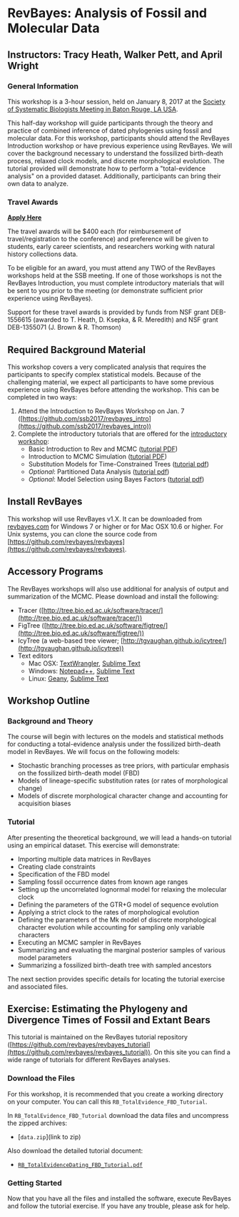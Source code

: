 # RevBayes: Analysis of Fossil and Molecular Data

## Instructors: Tracy Heath, Walker Pett, and April Wright

### General Information
This workshop is a 3-hour session, held on January 8, 2017 at the [Society of Systematic Biologists Meeting in Baton Rouge, LA USA](https://ssb2017.github.io/). 

This half-day workshop will guide participants through the theory and practice of combined inference of dated phylogenies using fossil and molecular data. For this workshop, participants should attend the RevBayes Introduction workshop or have previous experience using RevBayes. We will cover the background necessary to understand the fossilized birth-death process, relaxed clock models, and discrete morphological evolution. The tutorial provided will demonstrate how to perform a "total-evidence analysis" on a provided dataset. Additionally, participants can bring their own data to analyze.  

### Travel Awards

[**Apply Here**](https://goo.gl/forms/9OkFAvmw1HApRLOs2)

The travel awards will be $400 each (for reimbursement of travel/registration to the conference) and preference will be given to students, early career scientists, and researchers working with natural history collections data.

To be eligible for an award, you must attend any TWO of the RevBayes workshops held at the SSB meeting. If one of those workshops is not the RevBayes Introduction, you must complete introductory materials that will be sent to you prior to the meeting (or demonstrate sufficient prior experience using RevBayes). 

Support for these travel awards is provided by funds from NSF grant DEB-1556615 (awarded to T. Heath, D. Ksepka, & R. Meredith) and NSF grant DEB-1355071 (J. Brown & R. Thomson)

## Required Background Material

This workshop covers a very complicated analysis that requires the participants to specify complex statistical models. Because of the challenging material, we expect all participants to have some previous experience using RevBayes before attending the workshop. This can be completed in two ways:

1. Attend the Introduction to RevBayes Workshop on Jan. 7 ([https://github.com/ssb2017/revbayes_intro](https://github.com/ssb2017/revbayes_intro))
2. Complete the introductory tutorials that are offered for the [introductory workshop](https://github.com/ssb2017/revbayes_intro):
	* Basic Introduction to Rev and MCMC ([tutorial PDF](https://github.com/ssb2017/revbayes_intro/blob/master/tutorials/RB_Basics_Tutorial.pdf))
	* Introduction to MCMC Simulation ([tutorial PDF](https://github.com/revbayes/revbayes_tutorial/blob/master/tutorial_TeX/RB_MCMC_Intro_Tutorial/RB_MCMC_Intro_Tutorial.pdf))
	* Substitution Models for Time-Constrained Trees ([tutorial pdf](https://github.com/ssb2017/revbayes_intro/blob/master/tutorials/RB_CTMC_Tutorial.pdf))
	* *Optional*: Partitioned Data Analysis ([tutorial pdf](https://github.com/ssb2017/revbayes_intro/blob/master/tutorials/RB_Partition_Tutorial.pdf))
	* *Optional*: Model Selection using Bayes Factors ([tutorial pdf](https://github.com/ssb2017/revbayes_intro/blob/master/tutorials/RB_BayesFactor_Tutorial.pdf))


## Install RevBayes

This workshop will use RevBayes v1.X. It can be downloaded from [revbayes.com](http://revbayes.github.io/code.html) for Windows 7 or higher or for Mac OSX 10.6 or higher. For Unix systems, you can clone the source code from [https://github.com/revbayes/revbayes](https://github.com/revbayes/revbayes).

## Accessory Programs

The RevBayes workshops will also use additional for analysis of output and summarization of the MCMC. Please download and install the following:

* Tracer ([http://tree.bio.ed.ac.uk/software/tracer/](http://tree.bio.ed.ac.uk/software/tracer/))
* FigTree ([http://tree.bio.ed.ac.uk/software/figtree/](http://tree.bio.ed.ac.uk/software/figtree/))
* IcyTree (a web-based tree viewer; [http://tgvaughan.github.io/icytree/](http://tgvaughan.github.io/icytree))
* Text editors
	* Mac OSX: [TextWrangler](http://www.barebones.com/products/TextWrangler/), [Sublime Text](https://www.sublimetext.com/)
	* Windows: [Notepad++](https://notepad-plus-plus.org/), [Sublime Text](https://www.sublimetext.com/)
	* Linux: [Geany](https://www.geany.org/), [Sublime Text](https://www.sublimetext.com/)

## Workshop Outline
### Background and Theory
The course will begin with lectures on the models and statistical methods for conducting a total-evidence analysis under the fossilized birth-death model in RevBayes. We will focus on the following models:

* Stochastic branching processes as tree priors, with particular emphasis on the fossilized birth-death model (FBD)
* Models of lineage-specific substitution rates (or rates of morphological change)
* Models of discrete morphological character change and accounting for acquisition biases

### Tutorial
After presenting the theoretical background, we will lead a hands-on tutorial using an empirical dataset. This exercise will demonstrate:

* Importing multiple data matrices in RevBayes
* Creating clade constraints
* Specification of the FBD model
* Sampling fossil occurrence dates from known age ranges
* Setting up the uncorrelated lognormal model for relaxing the molecular clock
* Defining the parameters of the GTR+G model of sequence evolution
* Applying a strict clock to the rates of morphological evolution
* Defining the parameters of the Mk model of discrete morphological character evolution while accounting for sampling only variable characters
* Executing an MCMC sampler in RevBayes
* Summarizing and evaluating the marginal posterior samples of various model parameters
* Summarizing a fossilized birth-death tree with sampled ancestors

The next section provides specific details for locating the tutorial exercise and associated files.

## Exercise: Estimating the Phylogeny and Divergence Times of Fossil and Extant Bears

This tutorial is maintained on the RevBayes tutorial repository ([https://github.com/revbayes/revbayes_tutorial](https://github.com/revbayes/revbayes_tutorial)). On this site you can find a wide range of tutorials for different RevBayes analyses. 

### Download the Files

For this workshop, it is recommended that you create a working directory on your computer. You can call this `RB_TotalEvidence_FBD_Tutorial`.

In `RB_TotalEvidence_FBD_Tutorial` download the data files and uncompress the zipped archives:

* [`data.zip`](link to zip)

Also download the detailed tutorial document:

* [`RB_TotalEvidenceDating_FBD_Tutorial.pdf`](https://github.com/revbayes/revbayes_tutorial/blob/master/tutorial_TeX/RB_TotalEvidenceDating_FBD_Tutorial/RB_TotalEvidenceDating_FBD_Tutorial.pdf)

### Getting Started

Now that you have all the files and installed the software, execute RevBayes and follow the tutorial exercise. If you have any trouble, please ask for help. 